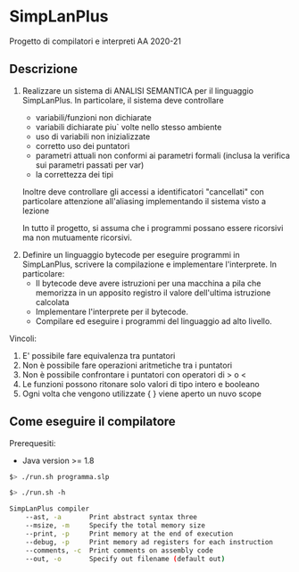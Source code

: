 # SimpLanPlus
Progetto di compilatori e interpreti AA 2020-21

## Descrizione
1. Realizzare un sistema di ANALISI SEMANTICA per il linguaggio SimpLanPlus.
In  particolare, il sistema deve controllare

	* variabili/funzioni non dichiarate
	* variabili dichiarate piu` volte nello stesso ambiente 
	* uso di variabili non inizializzate
	* corretto uso dei puntatori
	* parametri attuali non conformi ai parametri formali (inclusa la verifica sui parametri passati per var)
	* la correttezza dei tipi 

	Inoltre deve controllare gli accessi a identificatori "cancellati" con particolare
	attenzione all'aliasing implementando il sistema visto a lezione

	In tutto il progetto, si assuma che i programmi possano essere ricorsivi ma non mutuamente ricorsivi.

2) Definire un linguaggio bytecode per eseguire programmi in SimpLanPlus, scrivere 
la compilazione e implementare l'interprete. In particolare:
	* Il bytecode deve avere istruzioni per una macchina a pila che memorizza in un apposito registro il valore dell'ultima istruzione calcolata
	* Implementare l'interprete per il bytecode.
	* Compilare ed eseguire i programmi del linguaggio ad alto livello.


Vincoli:
1. E' possibile fare equivalenza tra puntatori
2. Non è possibile fare operazioni aritmetiche tra i puntatori
3. Non è possibile confrontare i puntatori con operatori di > o <
4. Le funzioni possono ritonare solo valori di tipo intero e booleano
5. Ogni volta che vengono utilizzate { } viene aperto un nuvo scope
                                                                                                      
## Come eseguire il compilatore
Prerequesiti:
* Java version >= 1.8


```sh
$> ./run.sh programma.slp
```

```sh
$> ./run.sh -h

SimpLanPlus compiler
	--ast, -a		Print abstract syntax three
	--msize, -m		Specify the total memory size
	--print, -p		Print memory at the end of execution
	--debug, -p		Print memory ad registers for each instruction
	--comments, -c	Print comments on assembly code
	--out, -o		Specify out filename (default out)
```